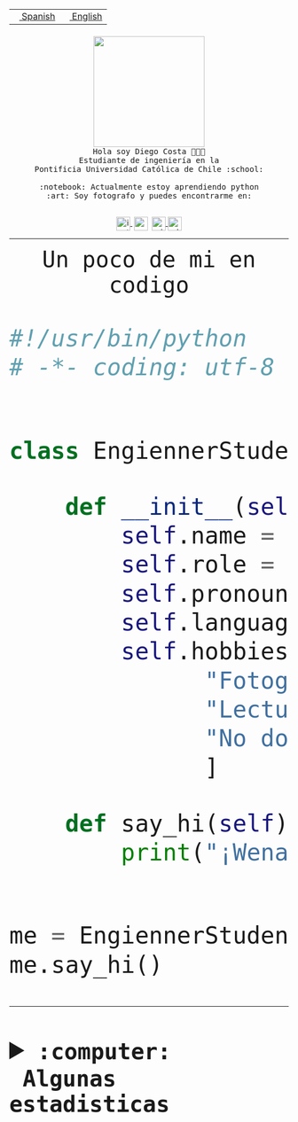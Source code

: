 <table border="0"  align="right">
 <tr><td><a href="README.md"><img src="https://upload.wikimedia.org/wikipedia/commons/thumb/8/89/Bandera_de_Espa%C3%B1a.svg/1200px-Bandera_de_Espa%C3%B1a.svg.png" height="10"> Spanish</a></td>
 <td><a href="README.en.md"><img src="https://upload.wikimedia.org/wikipedia/commons/a/a4/Flag_of_the_United_States.svg" height="10"> English</a></td></tr>
</table><br><br><br>


<p align="center">
  <img src="https://github.com/diegocostares/diegocostares/blob/main/Images/aaa2.gif?raw=true" height="200px" weight="200px">
  <br><samp>
    Hola soy Diego Costa 👨🏻‍💻<br>
    Estudiante de ingeniería en la <br>
    Pontificia Universidad Católica de Chile :school:<br>
  <br>
    :notebook: Actualmente estoy aprendiendo python <br>
    :art: Soy fotografo y puedes encontrarme en: <br>
  <br></samp>
  
</p>

<p align="center">
   <a href="https://instagram.com/diegocosta_no" target="blank">
    <img 
    align="center" src="https://cdn.jsdelivr.net/npm/simple-icons@3.0.1/icons/instagram.svg" alt="instagram" height="25px" width="25px" />
  </a>
  <a style="border: 3px solid; color: white;"href="https://t.me/diegocosta_no" target="blank">
  <img
  align="center" alt="Telegram" width="25px" src="https://icons-for-free.com/iconfiles/png/512/Telegram-1324888767380505522.png" />
</a>
<a href="https://api.whatsapp.com/send?phone=56971897835&text=Hola!" target="blank">
  <img
  align="center" alt="wtsp" width="25px" src="https://img.icons8.com/pastel-glyph/2x/whatsapp--v2.png" />
</a>
<a href="https://www.linkedin.com/in/diego-costa-786249213/" target="blank">
  <img
  align="center" alt="wtsp" width="25px" src="https://img.icons8.com/metro/452/linkedin.png" />
</a>

  </a>
</p>

---


<p align="center"><font size="25"><samp>Un poco de mi en codigo</samp></front></p>


```python
#!/usr/bin/python
# -*- coding: utf-8 -*-


class EngiennerStudent:

    def __init__(self):
        self.name = "Diego Costa"
        self.role = "Estudiante"
        self.pronouns = "he/him"
        self.language_spoken = ["es_CL", "en_US"]
        self.hobbies = [
              "Fotografia",
              "Lectura",
              "No dormir",
              ]

    def say_hi(self):
        print("¡Wena mundo!")


me = EngiennerStudent()
me.say_hi()
```
---
<details>
  <summary><b><samp>:computer: &nbsp;Algunas estadisticas</samp></b></summary>
  <br/></p>

<!--START_SECTION:waka-->
![Code Time](http://img.shields.io/badge/Code%20Time-1%2C088%20hrs%2057%20mins-blue)

**Soy nocturno 🦉** 

```text
🌞 Mañana                 47 commits          ░░░░░░░░░░░░░░░░░░░░░░░░░   01.35 % 
🌆 Día                    1122 commits        ████████░░░░░░░░░░░░░░░░░   32.12 % 
🌃 Tarde                  1496 commits        ███████████░░░░░░░░░░░░░░   42.83 % 
🌙 Noche                  828 commits         ██████░░░░░░░░░░░░░░░░░░░   23.70 % 
```
📅 **Soy más productivo los Martes** 

```text
Lunes                    544 commits         ████░░░░░░░░░░░░░░░░░░░░░   15.57 % 
Martes                   627 commits         ████░░░░░░░░░░░░░░░░░░░░░   17.95 % 
Miércoles                446 commits         ███░░░░░░░░░░░░░░░░░░░░░░   12.77 % 
Jueves                   524 commits         ████░░░░░░░░░░░░░░░░░░░░░   15.00 % 
Viernes                  520 commits         ████░░░░░░░░░░░░░░░░░░░░░   14.89 % 
Sábado                   321 commits         ██░░░░░░░░░░░░░░░░░░░░░░░   09.19 % 
Domingo                  511 commits         ████░░░░░░░░░░░░░░░░░░░░░   14.63 % 
```


📊 **Esta semana me dediqué a** 

```text
🐱‍💻 Proyectos: 
2023-1-S4-Grupo2-Backend 4 hrs 3 mins        ████████░░░░░░░░░░░░░░░░░   33.46 % 
Arqui-31                 3 hrs 7 mins        ██████░░░░░░░░░░░░░░░░░░░   25.79 % 
respaldo                 1 hr 26 mins        ███░░░░░░░░░░░░░░░░░░░░░░   11.87 % 
latex-templates          1 hr 17 mins        ███░░░░░░░░░░░░░░░░░░░░░░   10.72 % 
2023-1-S4-Grupo2-Scraper 1 hr 1 min          ██░░░░░░░░░░░░░░░░░░░░░░░   08.41 % 
```


 Last Updated on 29/06/2023 12:40:57 UTC
<!--END_SECTION:waka-->
  
  

<p align="center"> <img src="https://github-readme-stats.vercel.app/api?username=diegocostares&show_icons=true&theme=ayu-mirage" alt="abhisheknaiidu" /></p>
 
</details>
